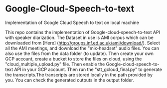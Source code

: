 # Google-Cloud-Speech-to-text
Implementation of Google Cloud Speech to text on local machine

This repo contains the implementation of Google-cloud-speech-to-text API with speaker diarization.
The Dataset in use is AMI corpus which can be downloaded from [Here] (http://groups.inf.ed.ac.uk/ami/download/). Select all the AMI meetings, and download the "mix-headset" audio files. You can also use the files from the data folder (to update).
Then create your own GCP account, create a bucket to store the files on cloud, using the "cloud_multiple_upload.py" file.
Then enable the Google-cloud-speech-to-text API in your GCP account.
Then run the "stt_gcloud_final.py" to generate the transcripts.The transcripts are stored locally in the path provided by you. You can check the generated outputs in the output folder.
